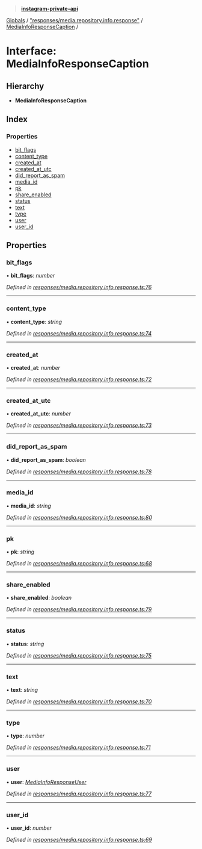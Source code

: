 > **[instagram-private-api](../README.md)**

[Globals](../README.md) / ["responses/media.repository.info.response"](../modules/_responses_media_repository_info_response_.md) / [MediaInfoResponseCaption](_responses_media_repository_info_response_.mediainforesponsecaption.md) /

# Interface: MediaInfoResponseCaption

## Hierarchy

* **MediaInfoResponseCaption**

## Index

### Properties

* [bit_flags](_responses_media_repository_info_response_.mediainforesponsecaption.md#bit_flags)
* [content_type](_responses_media_repository_info_response_.mediainforesponsecaption.md#content_type)
* [created_at](_responses_media_repository_info_response_.mediainforesponsecaption.md#created_at)
* [created_at_utc](_responses_media_repository_info_response_.mediainforesponsecaption.md#created_at_utc)
* [did_report_as_spam](_responses_media_repository_info_response_.mediainforesponsecaption.md#did_report_as_spam)
* [media_id](_responses_media_repository_info_response_.mediainforesponsecaption.md#media_id)
* [pk](_responses_media_repository_info_response_.mediainforesponsecaption.md#pk)
* [share_enabled](_responses_media_repository_info_response_.mediainforesponsecaption.md#share_enabled)
* [status](_responses_media_repository_info_response_.mediainforesponsecaption.md#status)
* [text](_responses_media_repository_info_response_.mediainforesponsecaption.md#text)
* [type](_responses_media_repository_info_response_.mediainforesponsecaption.md#type)
* [user](_responses_media_repository_info_response_.mediainforesponsecaption.md#user)
* [user_id](_responses_media_repository_info_response_.mediainforesponsecaption.md#user_id)

## Properties

###  bit_flags

• **bit_flags**: *number*

*Defined in [responses/media.repository.info.response.ts:76](https://github.com/dilame/instagram-private-api/blob/3e16058/src/responses/media.repository.info.response.ts#L76)*

___

###  content_type

• **content_type**: *string*

*Defined in [responses/media.repository.info.response.ts:74](https://github.com/dilame/instagram-private-api/blob/3e16058/src/responses/media.repository.info.response.ts#L74)*

___

###  created_at

• **created_at**: *number*

*Defined in [responses/media.repository.info.response.ts:72](https://github.com/dilame/instagram-private-api/blob/3e16058/src/responses/media.repository.info.response.ts#L72)*

___

###  created_at_utc

• **created_at_utc**: *number*

*Defined in [responses/media.repository.info.response.ts:73](https://github.com/dilame/instagram-private-api/blob/3e16058/src/responses/media.repository.info.response.ts#L73)*

___

###  did_report_as_spam

• **did_report_as_spam**: *boolean*

*Defined in [responses/media.repository.info.response.ts:78](https://github.com/dilame/instagram-private-api/blob/3e16058/src/responses/media.repository.info.response.ts#L78)*

___

###  media_id

• **media_id**: *string*

*Defined in [responses/media.repository.info.response.ts:80](https://github.com/dilame/instagram-private-api/blob/3e16058/src/responses/media.repository.info.response.ts#L80)*

___

###  pk

• **pk**: *string*

*Defined in [responses/media.repository.info.response.ts:68](https://github.com/dilame/instagram-private-api/blob/3e16058/src/responses/media.repository.info.response.ts#L68)*

___

###  share_enabled

• **share_enabled**: *boolean*

*Defined in [responses/media.repository.info.response.ts:79](https://github.com/dilame/instagram-private-api/blob/3e16058/src/responses/media.repository.info.response.ts#L79)*

___

###  status

• **status**: *string*

*Defined in [responses/media.repository.info.response.ts:75](https://github.com/dilame/instagram-private-api/blob/3e16058/src/responses/media.repository.info.response.ts#L75)*

___

###  text

• **text**: *string*

*Defined in [responses/media.repository.info.response.ts:70](https://github.com/dilame/instagram-private-api/blob/3e16058/src/responses/media.repository.info.response.ts#L70)*

___

###  type

• **type**: *number*

*Defined in [responses/media.repository.info.response.ts:71](https://github.com/dilame/instagram-private-api/blob/3e16058/src/responses/media.repository.info.response.ts#L71)*

___

###  user

• **user**: *[MediaInfoResponseUser](_responses_media_repository_info_response_.mediainforesponseuser.md)*

*Defined in [responses/media.repository.info.response.ts:77](https://github.com/dilame/instagram-private-api/blob/3e16058/src/responses/media.repository.info.response.ts#L77)*

___

###  user_id

• **user_id**: *number*

*Defined in [responses/media.repository.info.response.ts:69](https://github.com/dilame/instagram-private-api/blob/3e16058/src/responses/media.repository.info.response.ts#L69)*